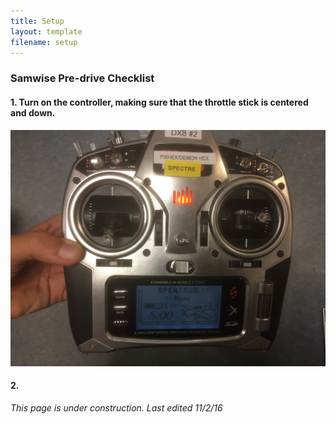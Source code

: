 ```yaml
---
title: Setup
layout: template
filename: setup 
--- 
```


### Samwise Pre-drive Checklist

#### 1. Turn on the controller, making sure that the throttle stick is centered and down.

![Sam](images/Transmitter1.JPG)

#### 2. 

*This page is under construction. Last edited 11/2/16*
